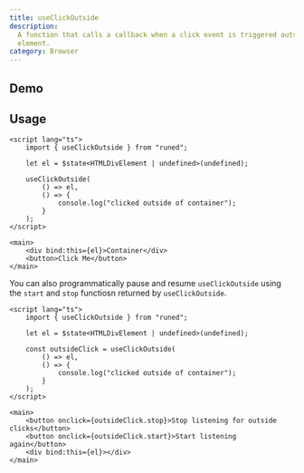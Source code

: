```yaml
---
title: useClickOutside
description:
  A function that calls a callback when a click event is triggered outside of a given container
  element.
category: Browser
---
```


<script>
import Demo from '$lib/components/demos/use-click-outside.svelte';
</script>

## Demo

<Demo />

## Usage

```svelte
<script lang="ts">
	import { useClickOutside } from "runed";

	let el = $state<HTMLDivElement | undefined>(undefined);

	useClickOutside(
		() => el,
		() => {
			console.log("clicked outside of container");
		}
	);
</script>

<main>
	<div bind:this={el}>Container</div>
	<button>Click Me</button>
</main>
```

You can also programmatically pause and resume `useClickOutside` using the `start` and `stop`
functiosn returned by `useClickOutside`.

```svelte
<script lang="ts">
	import { useClickOutside } from "runed";

	let el = $state<HTMLDivElement | undefined>(undefined);

	const outsideClick = useClickOutside(
		() => el,
		() => {
			console.log("clicked outside of container");
		}
	);
</script>

<main>
	<button onclick={outsideClick.stop}>Stop listening for outside clicks</button>
	<button onclick={outsideClick.start}>Start listening again</button>
	<div bind:this={el}></div>
</main>
```
